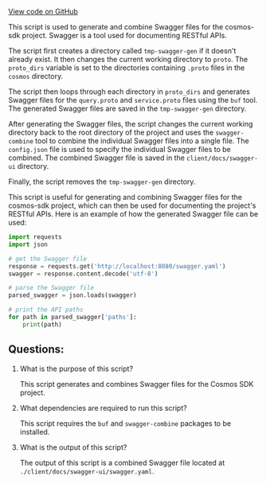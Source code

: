 [View code on GitHub](https://github.com/cosmos/cosmos-sdk.git/scripts/protoc-swagger-gen.sh)

This script is used to generate and combine Swagger files for the cosmos-sdk project. Swagger is a tool used for documenting RESTful APIs. 

The script first creates a directory called `tmp-swagger-gen` if it doesn't already exist. It then changes the current working directory to `proto`. The `proto_dirs` variable is set to the directories containing `.proto` files in the `cosmos` directory. 

The script then loops through each directory in `proto_dirs` and generates Swagger files for the `query.proto` and `service.proto` files using the `buf` tool. The generated Swagger files are saved in the `tmp-swagger-gen` directory.

After generating the Swagger files, the script changes the current working directory back to the root directory of the project and uses the `swagger-combine` tool to combine the individual Swagger files into a single file. The `config.json` file is used to specify the individual Swagger files to be combined. The combined Swagger file is saved in the `client/docs/swagger-ui` directory.

Finally, the script removes the `tmp-swagger-gen` directory.

This script is useful for generating and combining Swagger files for the cosmos-sdk project, which can then be used for documenting the project's RESTful APIs. Here is an example of how the generated Swagger file can be used:

```python
import requests
import json

# get the Swagger file
response = requests.get('http://localhost:8080/swagger.yaml')
swagger = response.content.decode('utf-8')

# parse the Swagger file
parsed_swagger = json.loads(swagger)

# print the API paths
for path in parsed_swagger['paths']:
    print(path)
```
## Questions: 
 1. What is the purpose of this script?
    
    This script generates and combines Swagger files for the Cosmos SDK project.

2. What dependencies are required to run this script?
    
    This script requires the `buf` and `swagger-combine` packages to be installed.

3. What is the output of this script?
    
    The output of this script is a combined Swagger file located at `./client/docs/swagger-ui/swagger.yaml`.